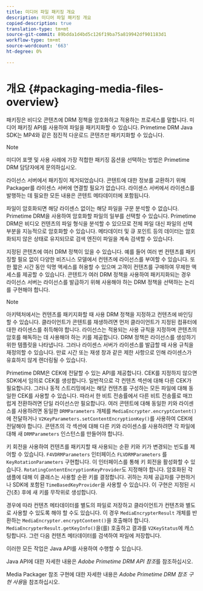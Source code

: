 ```yaml
---
title: 미디어 파일 패키징 개요
description: 미디어 파일 패키징 개요
copied-description: true
translation-type: tm+mt
source-git-commit: 89bdda1d4bd5c126f19ba75a819942df901183d1
workflow-type: tm+mt
source-wordcount: '663'
ht-degree: 0%

---
```



# 개요 {#packaging-media-files-overview}

패키징은 비디오 콘텐츠에 DRM 정책을 암호화하고 적용하는 프로세스를 말합니다. 미디어 패키징 API를 사용하여 파일을 패키지화할 수 있습니다. Primetime DRM Java SDK는 MP4와 같은 점진적 다운로드 콘텐츠만 패키지화할 수 있습니다.

>[!NOTE]
>
>미디어 포맷 및 사용 사례에 가장 적합한 패키징 옵션을 선택하는 방법은 Primetime DRM 담당자에게 문의하십시오.

라이선스 서버에서 패키징이 제거되었습니다. 콘텐트에 대한 정보를 교환하기 위해 Packager를 라이센스 서버에 연결할 필요가 없습니다. 라이센스 서버에서 라이센스를 발행하는 데 필요한 모든 내용은 콘텐트 메타데이터에 포함됩니다.

파일이 암호화되면 해당 라이센스 없이는 해당 파일을 구문 분석할 수 없습니다. Primetime DRM을 사용하여 암호화할 파일의 일부를 선택할 수 있습니다. Primetime DRM은 비디오 컨텐츠의 파일 형식을 분석할 수 있으므로 전체 파일 대신 파일의 선택 부분을 지능적으로 암호화할 수 있습니다. 메타데이터 및 큐 포인트 등의 데이터는 암호화되지 않은 상태로 유지되므로 검색 엔진이 파일을 계속 검색할 수 있습니다.

지정된 콘텐츠에 여러 DRM 정책이 있을 수 있습니다. 예를 들어 여러 번 컨텐츠를 패키징할 필요 없이 다양한 비즈니스 모델에서 컨텐츠에 라이선스를 부여할 수 있습니다. 또한 짧은 시간 동안 익명 액세스를 허용할 수 있으며 고객이 컨텐츠를 구매하여 무제한 액세스를 제공할 수 있습니다. 콘텐트가 여러 DRM 정책을 사용하여 패키지화되는 경우 라이선스 서버는 라이선스를 발급하기 위해 사용해야 하는 DRM 정책을 선택하는 논리를 구현해야 합니다.

>[!NOTE]
>
>아키텍처에서는 컨텐츠를 패키지화할 때 사용 DRM 정책을 지정하고 컨텐츠에 바인딩할 수 있습니다. 클라이언트가 콘텐트를 재생하려면 먼저 클라이언트가 지정된 컴퓨터에 대한 라이센스를 취득해야 합니다. 라이선스는 적용되는 사용 규칙을 지정하며 콘텐츠의 암호를 해독하는 데 사용해야 하는 키를 제공합니다. DRM 정책은 라이선스를 생성하기 위한 템플릿을 나타냅니다. 그러나 라이센스 서버가 라이센스를 발급할 때 사용 규칙을 재정의할 수 있습니다. 만료 시간 또는 재생 창과 같은 제한 사항으로 인해 라이센스가 유효하지 않게 렌더링될 수 있습니다.

Primetime DRM은 CEK에 전달할 수 있는 API를 제공합니다. CEK를 지정하지 않으면 SDK에서 임의로 CEK를 생성합니다. 일반적으로 각 컨텐츠 섹션에 대해 다른 CEK가 필요합니다. 그러나 동적 스트리밍에서는 해당 컨텐츠를 구성하는 모든 파일에 대해 동일한 CEK를 사용할 수 있습니다. 따라서 한 비트 전송률에서 다른 비트 전송률로 매끄럽게 전환하려면 단일 라이선스만 필요합니다. 여러 콘텐트에 대해 동일한 키와 라이센스를 사용하려면 동일한 `DRMParameters` 개체를 `MediaEncrypter.encryptContent()`에 전달하거나 `V2KeyParameters.setContentEncryptionKey()`를 사용하여 CEK에 전달해야 합니다. 콘텐츠의 각 섹션에 대해 다른 키와 라이센스를 사용하려면 각 파일에 대해 새 `DRMParameters` 인스턴스를 만들어야 합니다.

키 회전을 사용하여 컨텐츠를 패키지할 때 사용되는 순환 키와 키가 변경되는 빈도를 제어할 수 있습니다. `F4VDRMParameters` 인터페이스 `FLVDRMParameters` 를  `KeyRotationParameters` 구현합니다. 이 인터페이스를 통해 키 회전을 활성화할 수 있습니다. `RotatingContentEncryptionKeyProvider`도 지정해야 합니다. 암호화된 각 샘플에 대해 이 클래스는 사용할 순환 키를 결정합니다. 귀하는 자체 공급자를 구현하거나 SDK에 포함된 `TimeBasedKeyProvider`을 사용할 수 있습니다. 이 구현은 지정된 시간(초) 후에 새 키를 무작위로 생성합니다.

경우에 따라 컨텐츠 메타데이터를 별도의 파일로 저장하고 클라이언트가 컨텐츠와 별도로 사용할 수 있도록 해야 할 수도 있습니다. 이 경우 `MediaEncrypterResult` 개체를 반환하는 `MediaEncrypter.encryptContent()`을 호출해야 합니다. `MediaEncrypterResult.getKeyInfo()`을(를) 호출하고 결과를 `V2KeyStatus`에 캐스팅합니다. 그런 다음 컨텐츠 메타데이터를 검색하여 파일에 저장합니다.

이러한 모든 작업은 Java API를 사용하여 수행할 수 있습니다.

Java API에 대한 자세한 내용은 *Adobe Primetime DRM API 참조*&#x200B;를 참조하십시오.

Media Packager 참조 구현에 대한 자세한 내용은 *Adobe Primetime DRM 참조 구현 사용*&#x200B;을 참조하십시오.
